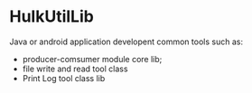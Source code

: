 # HulkUtilLib
Java or android application developent common tools such as:
* producer-comsumer module core lib;
* file write and read tool class
* Print Log tool class lib 
